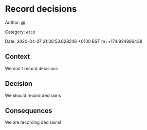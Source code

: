# Record decisions

Author: [@](slack://user?team=T9U3SEE12&id=U9U5GKCHG)

Category: `etcd`

Date: 2020-04-27 21:08:53.628248 &#43;0100 BST m=&#43;174.924996438

## Context

We don&#39;t record decisions

## Decision

We should record decisions

## Consequences

We are recording decisions!
